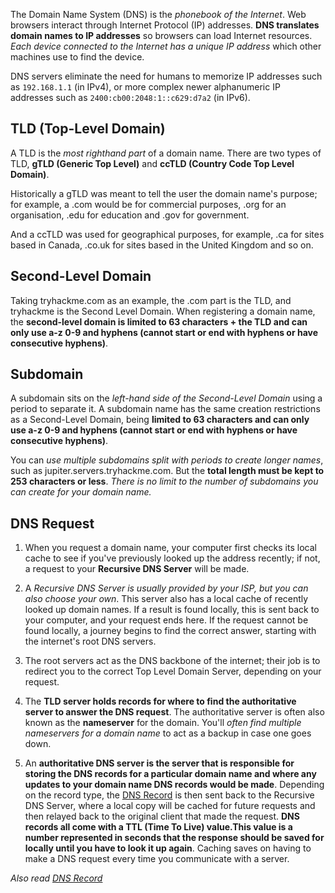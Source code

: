 The Domain Name System (DNS) is the *phonebook of the Internet*.
Web browsers interact through Internet Protocol (IP) addresses.
**DNS translates domain names to IP addresses** so browsers can load Internet resources.
*Each device connected to the Internet has a unique IP address* which other machines use to find the device.

DNS servers eliminate the need for humans to memorize IP addresses such as `192.168.1.1` (in IPv4), or more complex newer alphanumeric IP addresses such as `2400:cb00:2048:1::c629:d7a2` (in IPv6).

## TLD (Top-Level Domain)

A TLD is the *most righthand part* of a domain name. There are two types of TLD, **gTLD (Generic Top Level)** and **ccTLD (Country Code Top Level Domain)**.

Historically a gTLD was meant to tell the user the domain name's purpose; for example, a .com would be for commercial purposes, .org for an organisation, .edu for education and .gov for government.
 
And a ccTLD was used for geographical purposes, for example, .ca for sites based in Canada, .co.uk for sites based in the United Kingdom and so on.

## Second-Level Domain
Taking tryhackme.com as an example, the .com part is the TLD, and tryhackme is the Second Level Domain.
When registering a domain name, the **second-level domain is limited to 63 characters + the TLD and can only use a-z 0-9 and hyphens (cannot start or end with hyphens or have consecutive hyphens)**.

## Subdomain
A subdomain sits on the *left-hand side of the Second-Level Domain* using a period to separate it.
A subdomain name has the same creation restrictions as a Second-Level Domain, being **limited to 63 characters and can only use a-z 0-9 and hyphens (cannot start or end with hyphens or have consecutive hyphens)**.

You can *use multiple subdomains split with periods to create longer names*, such as jupiter.servers.tryhackme.com.
 But the **total length must be kept to 253 characters or less**. *There is no limit to the number of subdomains you can create for your domain name.*

## DNS Request
1. When you request a domain name, your computer first checks its local cache to see if you've previously looked up the address recently; if not, a request to your **Recursive DNS Server** will be made.

2. A *Recursive DNS Server is usually provided by your ISP, but you can also choose your own*.
This server also has a local cache of recently looked up domain names. If a result is found locally, this is sent back to your computer, and your request ends here.
If the request cannot be found locally, a journey begins to find the correct answer, starting with the internet's root DNS servers.

3. The root servers act as the DNS backbone of the internet; their job is to redirect you to the correct Top Level Domain Server, depending on your request.

4. The **TLD server holds records for where to find the authoritative server to answer the DNS request**.
The authoritative server is often also known as the **nameserver** for the domain.
You'll *often find multiple nameservers for a domain name* to act as a backup in case one goes down.

5. An **authoritative DNS server is the server that is responsible for storing the DNS records for a particular domain name and where any updates to your domain name DNS records would be made**.
Depending on the record type, the [DNS Record](/note/DNS%20Record) is then sent back to the Recursive DNS Server, where a local copy will be cached for future requests and then relayed back to the original client that made the request.
**DNS records all come with a TTL (Time To Live) value.This value is a number represented in seconds that the response should be saved for locally until you have to look it up again**.
Caching saves on having to make a DNS request every time you communicate with a server.
 
*Also read [DNS Record](/note/DNS%20Record)*